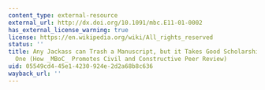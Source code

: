 ```yaml
---
content_type: external-resource
external_url: http://dx.doi.org/10.1091/mbc.E11-01-0002
has_external_license_warning: true
license: https://en.wikipedia.org/wiki/All_rights_reserved
status: ''
title: Any Jackass can Trash a Manuscript, but it Takes Good Scholarship to Create
  One (How _MBoC_ Promotes Civil and Constructive Peer Review)
uid: 05549cd4-45e1-4230-924e-2d2a68b8c636
wayback_url: ''
---
```

